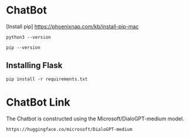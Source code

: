 
# ChatBot
[Install pip] https://phoenixnap.com/kb/install-pip-mac
```
python3 --version
```
```
pip --version
```
## Installing Flask
```
pip install -r requirements.txt
```
# ChatBot Link
The Chatbot is constructed using the Microsoft/DialoGPT-medium model.
```
https://huggingface.co/microsoft/DialoGPT-medium
```